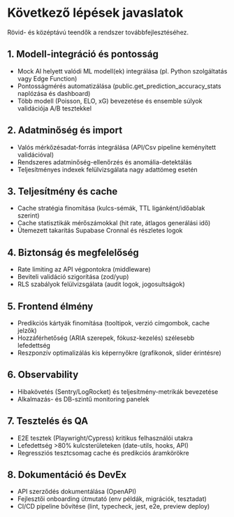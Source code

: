 # Következő lépések javaslatok

Rövid- és középtávú teendők a rendszer továbbfejlesztéséhez.

## 1. Modell-integráció és pontosság
- Mock AI helyett valódi ML modell(ek) integrálása (pl. Python szolgáltatás vagy Edge Function)
- Pontosságmérés automatizálása (public.get_prediction_accuracy_stats naplózása és dashboard)
- Több modell (Poisson, ELO, xG) bevezetése és ensemble súlyok validációja A/B tesztekkel

## 2. Adatminőség és import
- Valós mérkőzésadat-forrás integrálása (API/Csv pipeline keményített validációval)
- Rendszeres adatminőség-ellenőrzés és anomália-detektálás
- Teljesítményes indexek felülvizsgálata nagy adattömeg esetén

## 3. Teljesítmény és cache
- Cache stratégia finomítása (kulcs-sémák, TTL ligánként/időablak szerint)
- Cache statisztikák mérőszámokkal (hit rate, átlagos generálási idő)
- Ütemezett takarítás Supabase Cronnal és részletes logok

## 4. Biztonság és megfelelőség
- Rate limiting az API végpontokra (middleware)
- Beviteli validáció szigorítása (zod/yup)
- RLS szabályok felülvizsgálata (audit logok, jogosultságok)

## 5. Frontend élmény
- Predikciós kártyák finomítása (tooltipok, verzió címgombok, cache jelzők)
- Hozzáférhetőség (ARIA szerepek, fókusz-kezelés) szélesebb lefedettség
- Reszponzív optimalizálás kis képernyőkre (grafikonok, slider érintésre)

## 6. Observability
- Hibakövetés (Sentry/LogRocket) és teljesítmény-metrikák bevezetése
- Alkalmazás- és DB-szintű monitoring panelek

## 7. Tesztelés és QA
- E2E tesztek (Playwright/Cypress) kritikus felhasználói utakra
- Lefedettség >80% kulcsterületeken (date-utils, hooks, API)
- Regressziós tesztcsomag cache és predikciós áramkörökre

## 8. Dokumentáció és DevEx
- API szerződés dokumentálása (OpenAPI)
- Fejlesztői onboarding útmutató (env példák, migrációk, tesztadat)
- CI/CD pipeline bővítése (lint, typecheck, jest, e2e, preview deploy)
